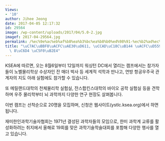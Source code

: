```yaml
---
Views:
- '10'
author: Jihee Jeong
date: 2017-04-05 12:17:32
id: 29564
image: /wp-content/uploads/2017/04/5.0-2.jpg
imagef: 2017-04-29564.jpg
permalink: /%ec%9e%ac%eb%af%b8%ea%b3%bc%ea%b8%b0%ed%98%91-%ec%b2%ad%ec%86%8c%eb%85%84-%ea%b3%bc%ed%95%99%ec%ba%a0%ed%94%84-8%ec%9b%94-%ec%97%b0%eb%8b%a4/
title: "\uC7AC\uBBF8\uACFC\uAE30\uD611, \uCCAD\uC18C\uB144 \uACFC\uD559\uCEA0\uD504\
  \ 8\uC6D4 \uC5F0\uB2E4"
---
```


KSEA에 따르면, 오는 8월6일부터 12일까지 워싱턴 DC에서 열리는 캠프에서는 참가자들이 노벨물리학상 수상자인 잔 매더 박사 등 세계적 석학과 만나고, 연방 항공우주국 관계자의 지도 아래 실험에도 참가할 수 있습니다.

또 메릴랜드대학의 천체물리학 실험실, 잔스합킨스대학의 바이오 공학 실험실 등을 견학하며 우주 물리학부터 뇌 과학까지 다양한 연구 현장도 살펴봅니다.

이번 캠프는 선착순으로 20명을 모집하며, 신청은 웹사이트(ystlc.ksea.org)에서 하면 됩니다.

재미한인과학기술자협회는 1971년 결성된 과학자들의 모임으로, 한미 과학계 교류를 활성화하려는 취지에서 올해로 19회를 맞은 과학기술학술대회를 포함해 다양한 행사를 열고 있습니다.